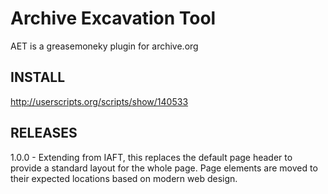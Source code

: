 Archive Excavation Tool
=======================
AET is a greasemoneky plugin for archive.org

INSTALL
-------
http://userscripts.org/scripts/show/140533

RELEASES
--------
1.0.0 - Extending from IAFT, this replaces the default page header to provide a standard layout for the whole page.  Page elements are moved to their expected locations based on modern web design.
